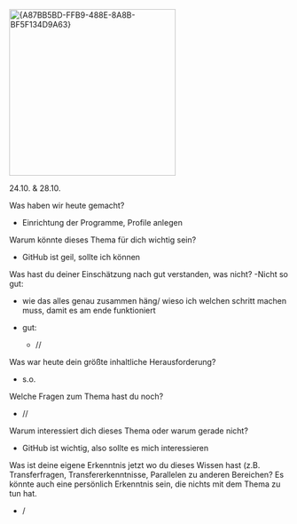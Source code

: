 <img width="300" alt="{A87BB5BD-FFB9-488E-8A8B-BF5F134D9A63}" src="https://github.com/user-attachments/assets/80548b5a-3ef7-4ffd-9207-f76d9aec9856">

24.10. & 28.10.

Was haben wir heute gemacht?
- Einrichtung der Programme, Profile anlegen

Warum könnte dieses Thema für dich wichtig sein?
- GitHub ist geil, sollte ich können

Was hast du deiner Einschätzung nach gut verstanden, was nicht?
-Nicht so gut:
  - wie das alles genau zusammen häng/ wieso ich welchen schritt machen muss, damit es am ende funktioniert

- gut:
  - //

Was war heute dein größte inhaltliche Herausforderung?
- s.o.

Welche Fragen zum Thema hast du noch?
- //

Warum interessiert dich dieses Thema oder warum gerade nicht?
- GitHub ist wichtig, also sollte es mich interessieren

Was ist deine eigene Erkenntnis jetzt wo du dieses Wissen hast (z.B. Transferfragen, Transfererkenntnisse, Parallelen zu anderen Bereichen? Es könnte auch eine persönlich Erkenntnis sein, die nichts mit dem Thema zu tun hat.
- /
